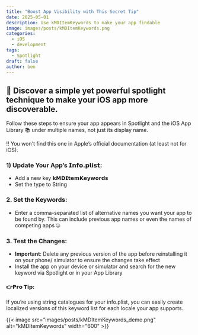 ```yaml
---
title: "Boost App Visibility with This Secret Tip"
date: 2025-05-01
description: Use kMDItemKeywords to make your app findable
image: images/posts/kMDItemKeywords.png
categories:
  - iOS
  - development
tags:
  - Spotlight
draft: false
author: ben
---
```


## 🚀 Discover a simple yet powerful spotlight technique to make your iOS app more discoverable.

Follow these steps to ensure your app appears in Spotlight and the iOS App Library 📚 under multiple names, not just its display name.

‼️ You won't find this one in Apple’s official documentation (at least not for iOS).

### 1) Update Your App’s 𝗜𝗻𝗳𝗼.𝗽𝗹𝗶𝘀𝘁:
- Add a new key **𝗸𝗠𝗗𝗜𝘁𝗲𝗺𝗞𝗲𝘆𝘄𝗼𝗿𝗱𝘀**
- Set the type to String

### 2. Set the Keywords:
 - Enter a comma-separated list of alternative names you want your app to be found by. This can include previous app names or even the names of competing apps 🤐

### 3. Test the Changes:
- **Important**: Delete any previous version of the app before reinstalling it on your phone/ simulator to ensure the changes take effect
- Install the app on your device or simulator and search for the new keyword via Spotlight or in your App Library


#### 👉𝗣𝗿𝗼 𝗧𝗶𝗽:
If you’re using string catalogues for your info.plist, you can easily create localized versions of this keyword list for each locale your app supports.

<!-- Hint: this is using a shortcode to display the image -->
{{< image src="images/posts/kMDItemKeywords_demo.png" alt="kMDItemKeywords" width="600" >}}
